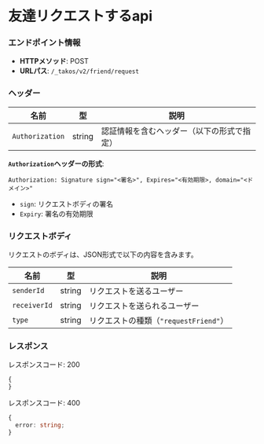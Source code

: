 # 友達リクエストするapi

### エンドポイント情報

- **HTTPメソッド**: POST
- **URLパス**: `/_takos/v2/friend/request`

### ヘッダー

| 名前            | 型     | 説明                                       |
| --------------- | ------ | ------------------------------------------ |
| `Authorization` | string | 認証情報を含むヘッダー（以下の形式で指定） |

**`Authorization`ヘッダーの形式**:

```
Authorization: Signature sign="<署名>", Expires="<有効期限>, domain="<ドメイン>"
```

- `sign`: リクエストボディの署名
- `Expiry`: 署名の有効期限

### リクエストボディ

リクエストのボディは、JSON形式で以下の内容を含みます。

| 名前         | 型     | 説明                                  |
| ------------ | ------ | ------------------------------------- |
| `senderId`   | string | リクエストを送るユーザー              |
| `receiverId` | string | リクエストを送られるユーザー          |
| `type`       | string | リクエストの種類（`"requestFriend"`） |

### レスポンス

レスポンスコード: 200

```ts
{
}
```

レスポンスコード: 400

```ts
{
  error: string;
}
```
